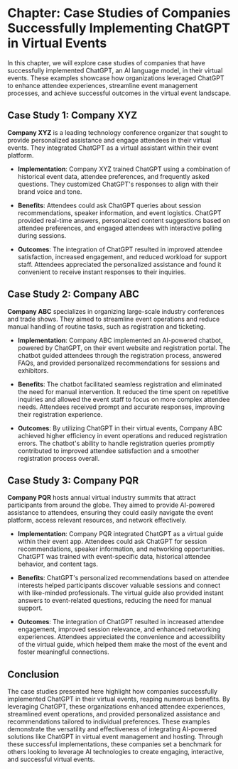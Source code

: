 Chapter: Case Studies of Companies Successfully Implementing ChatGPT in Virtual Events
======================================================================================

In this chapter, we will explore case studies of companies that have successfully implemented ChatGPT, an AI language model, in their virtual events. These examples showcase how organizations leveraged ChatGPT to enhance attendee experiences, streamline event management processes, and achieve successful outcomes in the virtual event landscape.

Case Study 1: Company XYZ
-------------------------

**Company XYZ** is a leading technology conference organizer that sought to provide personalized assistance and engage attendees in their virtual events. They integrated ChatGPT as a virtual assistant within their event platform.

* **Implementation**: Company XYZ trained ChatGPT using a combination of historical event data, attendee preferences, and frequently asked questions. They customized ChatGPT's responses to align with their brand voice and tone.

* **Benefits**: Attendees could ask ChatGPT queries about session recommendations, speaker information, and event logistics. ChatGPT provided real-time answers, personalized content suggestions based on attendee preferences, and engaged attendees with interactive polling during sessions.

* **Outcomes**: The integration of ChatGPT resulted in improved attendee satisfaction, increased engagement, and reduced workload for support staff. Attendees appreciated the personalized assistance and found it convenient to receive instant responses to their inquiries.

Case Study 2: Company ABC
-------------------------

**Company ABC** specializes in organizing large-scale industry conferences and trade shows. They aimed to streamline event operations and reduce manual handling of routine tasks, such as registration and ticketing.

* **Implementation**: Company ABC implemented an AI-powered chatbot, powered by ChatGPT, on their event website and registration portal. The chatbot guided attendees through the registration process, answered FAQs, and provided personalized recommendations for sessions and exhibitors.

* **Benefits**: The chatbot facilitated seamless registration and eliminated the need for manual intervention. It reduced the time spent on repetitive inquiries and allowed the event staff to focus on more complex attendee needs. Attendees received prompt and accurate responses, improving their registration experience.

* **Outcomes**: By utilizing ChatGPT in their virtual events, Company ABC achieved higher efficiency in event operations and reduced registration errors. The chatbot's ability to handle registration queries promptly contributed to improved attendee satisfaction and a smoother registration process overall.

Case Study 3: Company PQR
-------------------------

**Company PQR** hosts annual virtual industry summits that attract participants from around the globe. They aimed to provide AI-powered assistance to attendees, ensuring they could easily navigate the event platform, access relevant resources, and network effectively.

* **Implementation**: Company PQR integrated ChatGPT as a virtual guide within their event app. Attendees could ask ChatGPT for session recommendations, speaker information, and networking opportunities. ChatGPT was trained with event-specific data, historical attendee behavior, and content tags.

* **Benefits**: ChatGPT's personalized recommendations based on attendee interests helped participants discover valuable sessions and connect with like-minded professionals. The virtual guide also provided instant answers to event-related questions, reducing the need for manual support.

* **Outcomes**: The integration of ChatGPT resulted in increased attendee engagement, improved session relevance, and enhanced networking experiences. Attendees appreciated the convenience and accessibility of the virtual guide, which helped them make the most of the event and foster meaningful connections.

Conclusion
----------

The case studies presented here highlight how companies successfully implemented ChatGPT in their virtual events, reaping numerous benefits. By leveraging ChatGPT, these organizations enhanced attendee experiences, streamlined event operations, and provided personalized assistance and recommendations tailored to individual preferences. These examples demonstrate the versatility and effectiveness of integrating AI-powered solutions like ChatGPT in virtual event management and hosting. Through these successful implementations, these companies set a benchmark for others looking to leverage AI technologies to create engaging, interactive, and successful virtual events.
